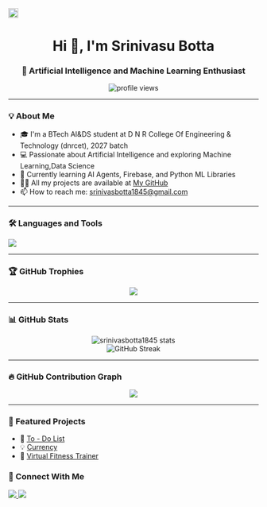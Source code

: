 <img src="https://res.cloudinary.com/djfzwalgt/image/upload/v1753553568/vas_dewv5j.jpg" height="20px">
<h1 align="center">Hi 👋, I'm Srinivasu Botta</h1>
<h3 align="center">🚀 Artificial Intelligence and Machine Learning Enthusiast</h3>

<p align="center">
  <img src="https://komarev.com/ghpvc/?username=srinivasbotta1845&label=Profile%20views&color=0e75b6&style=flat" alt="profile views" />
</p>

---

### 💡 About Me

- 🎓 I'm a BTech AI&DS student at D N R College Of Engineering & Technology (dnrcet), 2027 batch  
- 💻 Passionate about Artificial Intelligence and exploring Machine Learning,Data Science  
- 🌱 Currently learning AI Agents, Firebase, and Python ML Libraries  
- 👨‍💻 All my projects are available at [My GitHub](https://github.com/srinivasbotta1845)  
- 📫 How to reach me: srinivasbotta1845@gmail.com  

---

### 🛠 Languages and Tools

<p align="left">
  <img src="https://skillicons.dev/icons?i=html,css,js,ts,react,nodejs,py,firebase,git,github,mysql,linux" />
</p>

---

### 🏆 GitHub Trophies

<p align="center">
  <img src="https://github-profile-trophy.vercel.app/?username=srinivasbotta1845&theme=onedark&margin-w=15&margin-h=15" />
</p>

---

### 📊 GitHub Stats

<p align="center">
  <img src="https://github-readme-stats.vercel.app/api?username=srinivasbotta1845&show_icons=true&locale=en&theme=tokyonight" alt="srinivasbotta1845 stats" />
  <br />
  <img src="https://github-readme-streak-stats.herokuapp.com/?user=srinivasbotta1845&theme=tokyonight" alt="GitHub Streak" />
</p>

---

### 🔥 GitHub Contribution Graph

<p align="center">
  <img src="https://github-readme-activity-graph.cyclic.app/graph?username=srinivasbotta1845&theme=tokyo-night" />
</p>

---

### 📁 Featured Projects

- 🚀 [To - Do List](https://github.com/srinivasbotta1845/to-do-list)   
- 💡 [Currency](https://github.com/srinivasbotta1845/currency)  
- 🔧 [Virtual Fitness Trainer](https://github.com/srinivasbotta1845/virtual_fitness_trainer)  



### 🤝 Connect With Me

<p align="left">
  <a href="https://www.linkedin.com/in/srinivasu-botta-0a8330321/" target="_blank">
    <img src="https://img.shields.io/badge/-LinkedIn-blue?style=flat-square&logo=linkedin" />
  </a>
  <a href="mailto:srinivasbotta1845@gmail.com">
    <img src="https://img.shields.io/badge/Gmail-D14836?style=flat-square&logo=gmail&logoColor=white" />
  </a>
</p>
